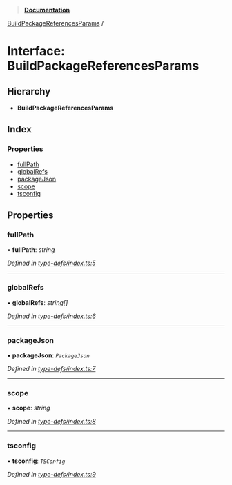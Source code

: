 > **[Documentation](../README.md)**

[BuildPackageReferencesParams](buildpackagereferencesparams.md) /

# Interface: BuildPackageReferencesParams

## Hierarchy

* **BuildPackageReferencesParams**

## Index

### Properties

* [fullPath](buildpackagereferencesparams.md#fullpath)
* [globalRefs](buildpackagereferencesparams.md#globalrefs)
* [packageJson](buildpackagereferencesparams.md#packagejson)
* [scope](buildpackagereferencesparams.md#scope)
* [tsconfig](buildpackagereferencesparams.md#tsconfig)

## Properties

###  fullPath

• **fullPath**: *string*

*Defined in [type-defs/index.ts:5](https://github.com/dylanaubrey/repodog/blob/8eb64eb/packages/build-references/src/type-defs/index.ts#L5)*

___

###  globalRefs

• **globalRefs**: *string[]*

*Defined in [type-defs/index.ts:6](https://github.com/dylanaubrey/repodog/blob/8eb64eb/packages/build-references/src/type-defs/index.ts#L6)*

___

###  packageJson

• **packageJson**: *`PackageJson`*

*Defined in [type-defs/index.ts:7](https://github.com/dylanaubrey/repodog/blob/8eb64eb/packages/build-references/src/type-defs/index.ts#L7)*

___

###  scope

• **scope**: *string*

*Defined in [type-defs/index.ts:8](https://github.com/dylanaubrey/repodog/blob/8eb64eb/packages/build-references/src/type-defs/index.ts#L8)*

___

###  tsconfig

• **tsconfig**: *`TSConfig`*

*Defined in [type-defs/index.ts:9](https://github.com/dylanaubrey/repodog/blob/8eb64eb/packages/build-references/src/type-defs/index.ts#L9)*